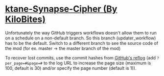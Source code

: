 # [ktane-Synapse-Cipher (By KiloBites)](https://github.com/KiloBites/ktane-Synapse-Cipher)

Unfortunately the way GitHub triggers workflows doesn't allow them to run on a schedule on a non-default branch. So this branch (updater_workflow) has to be the default. Switch to a different branch to see the source code of the mod (for ex. master -> the master branch of the mod)

To recover lost commits, use the commit hashes from [GitHub's reflog](https://api.github.com/repos/KtaneModules/ktane-Synapse-Cipher-KiloBites/events) (add `?per_page=#&page=#` to the log URL to increase the page size (maximum is 100, default is 30) and/or specify the page number (default is 1)).
